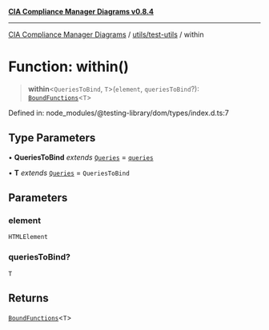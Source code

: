 [**CIA Compliance Manager Diagrams v0.8.4**](../../../README.md)

***

[CIA Compliance Manager Diagrams](../../../modules.md) / [utils/test-utils](../README.md) / within

# Function: within()

> **within**\<`QueriesToBind`, `T`\>(`element`, `queriesToBind`?): [`BoundFunctions`](../type-aliases/BoundFunctions.md)\<`T`\>

Defined in: node\_modules/@testing-library/dom/types/index.d.ts:7

## Type Parameters

• **QueriesToBind** *extends* [`Queries`](../interfaces/Queries.md) = [`queries`](../namespaces/queries/README.md)

• **T** *extends* [`Queries`](../interfaces/Queries.md) = `QueriesToBind`

## Parameters

### element

`HTMLElement`

### queriesToBind?

`T`

## Returns

[`BoundFunctions`](../type-aliases/BoundFunctions.md)\<`T`\>
